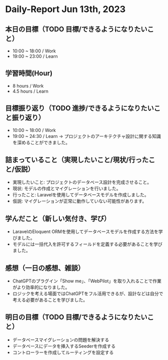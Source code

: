 # Daily-Report Jun 13th, 2023

## 本日の目標（TODO 目標/できるようになりたいこと）
- 10:00 ~ 18:00 / Work
- 19:00 ~ 23:00 / Learn

## 学習時間(Hour)
- 8 hours / Work
- 4.5 hours / Learn

## 目標振り返り（TODO 進捗/できるようになりたいこと振り返り）
- 10:00 ~ 18:00 / Work
- 19:00 ~ 24:30 / Learn
-> プロジェクトのアーキテクチャ設計に関する知識を深めることができました。

## 詰まっていること（実現したいこと/現状/行ったこと/仮説）
- 実現したいこと: プロジェクトのデータベース設計を完成させること。
- 現状: モデルの作成とマイグレーションを行いました。
- 行ったこと: Laravelを使用してデータベースモデルを作成しました。
- 仮説: マイグレーションが正常に動作していない可能性があります。

## 学んだこと（新しい気付き、学び）
- LaravelのEloquent ORMを使用してデータベースモデルを作成する方法を学びました。
- モデルには一括代入を許可するフィールドを定義する必要があることを学びました。

## 感想（一日の感想、雑談）
- ChatGPTのプラグイン「Show me」、「WebPilot」を取り入れることで作業がより効率的になりました。
- ロジックを考える場面ではChatGPTをフル活用できるが、設計などは自分で考える必要があることを学びました。

## 明日の目標（TODO 目標/できるようになりたいこと）
- データベースマイグレーションの問題を解決する
- データベースにデータを挿入するSeederを作成する
- コントローラーを作成してルーティングを設定する
